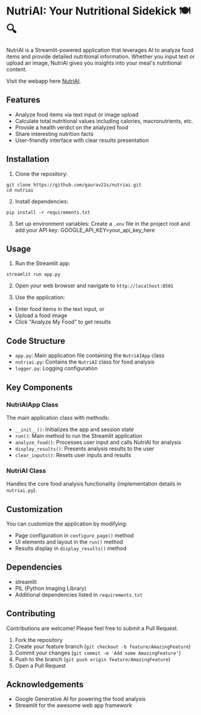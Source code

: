 # NutriAI: Your Nutritional Sidekick 🍽️🔍

NutriAI is a Streamlit-powered application that leverages AI to analyze food items and provide detailed nutritional information. Whether you input text or upload an image, NutriAI gives you insights into your meal's nutritional content.

Visit the webapp here [NutriAI](https://nutriai-gemini.streamlit.app/).

## Features

- Analyze food items via text input or image upload
- Calculate total nutritional values including calories, macronutrients, etc.
- Provide a health verdict on the analyzed food
- Share interesting nutrition facts
- User-friendly interface with clear results presentation

## Installation

1. Clone the repository:
```shell
git clone https://github.com/gaurav21s/nutriai.git
cd nutriai
```

2. Install dependencies:
```shell
pip install -r requirements.txt
```
3. Set up environment variables:
Create a `.env` file in the project root and add your API key:
GOOGLE_API_KEY=your_api_key_here

## Usage

1. Run the Streamlit app:
```shell
streamlit run app.py
```
2. Open your web browser and navigate to `http://localhost:8501`

3. Use the application:
- Enter food items in the text input, or
- Upload a food image
- Click "Analyze My Food" to get results

## Code Structure

- `app.py`: Main application file containing the `NutriAIApp` class
- `nutriai.py`: Contains the `NutriAI` class for food analysis
- `logger.py`: Logging configuration

## Key Components

### NutriAIApp Class

The main application class with methods:

- `__init__()`: Initializes the app and session state
- `run()`: Main method to run the Streamlit application
- `analyze_food()`: Processes user input and calls NutriAI for analysis
- `display_results()`: Presents analysis results to the user
- `clear_inputs()`: Resets user inputs and results

### NutriAI Class

Handles the core food analysis functionality (implementation details in `nutriai.py`).

## Customization

You can customize the application by modifying:

- Page configuration in `configure_page()` method
- UI elements and layout in the `run()` method
- Results display in `display_results()` method

## Dependencies

- streamlit
- PIL (Python Imaging Library)
- Additional dependencies listed in `requirements.txt`

## Contributing

Contributions are welcome! Please feel free to submit a Pull Request.

1. Fork the repository
2. Create your feature branch (`git checkout -b feature/AmazingFeature`)
3. Commit your changes (`git commit -m 'Add some AmazingFeature'`)
4. Push to the branch (`git push origin feature/AmazingFeature`)
5. Open a Pull Request

## Acknowledgements

- Google Generative AI for powering the food analysis
- Streamlit for the awesome web app framework
